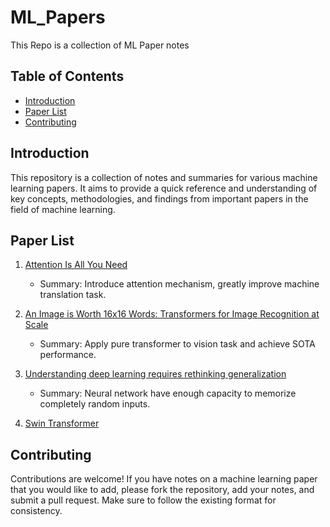 # ML_Papers
This Repo is a collection of ML Paper notes

## Table of Contents

- [Introduction](#introduction)
- [Paper List](#paper-list)
- [Contributing](#contributing)

## Introduction

This repository is a collection of notes and summaries for various machine learning papers. It aims to provide a quick reference and understanding of key concepts, methodologies, and findings from important papers in the field of machine learning.

## Paper List

1. [Attention Is All You Need](https://arxiv.org/abs/1706.03762)
    - Summary: Introduce attention mechanism, greatly improve machine translation task.

2. [An Image is Worth 16x16 Words: Transformers for Image Recognition at Scale](https://arxiv.org/abs/2010.11929)
    - Summary: Apply pure transformer to vision task and achieve SOTA performance.

3. [Understanding deep learning requires rethinking generalization](https://arxiv.org/abs/1611.03530)
    - Summary: Neural network have enough capacity to memorize completely random inputs.

4. [Swin Transformer](https://arxiv.org/abs/2103.14030)

## Contributing

Contributions are welcome! If you have notes on a machine learning paper that you would like to add, please fork the repository, add your notes, and submit a pull request. Make sure to follow the existing format for consistency.
